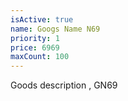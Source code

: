 ```yaml
---
isActive: true
name: Googs Name N69
priority: 1
price: 6969
maxCount: 100
---
```


Goods description , GN69
